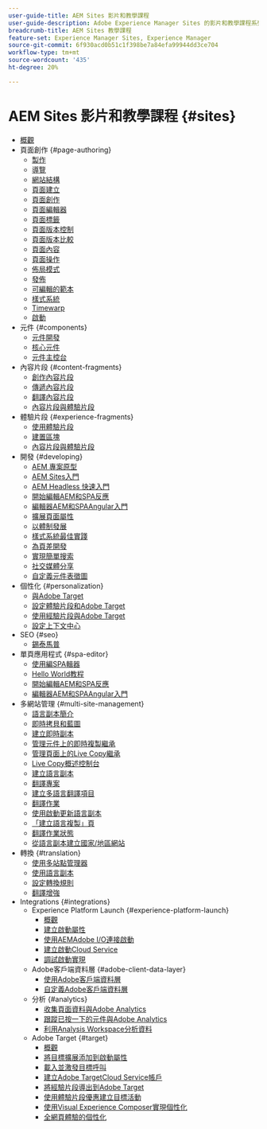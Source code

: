 ```yaml
---
user-guide-title: AEM Sites 影片和教學課程
user-guide-description: Adobe Experience Manager Sites 的影片和教學課程系列。
breadcrumb-title: AEM Sites 教學課程
feature-set: Experience Manager Sites, Experience Manager
source-git-commit: 6f930acd0b51c1f398be7a84efa99944dd3ce704
workflow-type: tm+mt
source-wordcount: '435'
ht-degree: 20%

---
```



# AEM Sites 影片和教學課程 {#sites}

+ [概觀](overview.md)
+ 頁面創作 {#page-authoring}
   + [製作](page-authoring/aem-sites-authoring-overview.md)
   + [導覽](page-authoring/basic-handling-sites-feature-video-use.md)
   + [網站結構](page-authoring/content-hierarchy-feature-video-use.md)
   + [頁面建立](page-authoring/creating-page-feature-video-use.md)
   + [頁面創作](page-authoring/page-authoring-overview-feature-video-use.md)
   + [頁面編輯器](page-authoring/page-editor-feature-video-use.md)
   + [頁面標籤](page-authoring/page-tagging-feature-video-use.md)
   + [頁面版本控制](page-authoring/page-versioning-feature-video-use.md)
   + [頁面版本比較](page-authoring/page-diff-feature-video-use.md)
   + [頁面內容](page-authoring/page-properties-feature-video-understand.md)
   + [頁面操作](page-authoring/page-operations-feature-video-use.md)
   + [佈局模式](page-authoring/responsive-layout-feature-video-understand.md)
   + [發佈](page-authoring/publication-management-feature-video-use.md)
   + [可編輯的範本](page-authoring/template-editor-feature-video-use.md)
   + [樣式系統](page-authoring/style-system-feature-video-use.md)
   + [Timewarp](page-authoring/timewarp-feature-video-use.md)
   + [啟動](page-authoring/launches.md)
+ 元件 {#components}
   + [元件開發](components/component-development.md)
   + [核心元件](components/core-components-feature-video-understand.md)
   + [元件主控台](components/components-console-feature-video-use.md)
+ 內容片段 {#content-fragments}
   + [創作內容片段](content-fragments/content-fragments-feature-video-use.md)
   + [傳遞內容片段](content-fragments/content-fragments-delivery-feature-video-use.md)
   + [翻譯內容片段](content-fragments/content-fragments-translation-feature-video-use.md)
   + [內容片段與體驗片段](content-fragments/understand-content-fragments-and-experience-fragments.md)
+ 體驗片段 {#experience-fragments}
   + [使用體驗片段](experience-fragments/experience-fragments-feature-video-use.md)
   + [建置區塊](experience-fragments/building-blocks.md)
   + [內容片段與體驗片段](https://experienceleague.adobe.com/docs/experience-manager-learn/sites/content-fragments/understand-content-fragments-and-experience-fragments.html)
+ 開發 {#developing}
   + [AEM 專案原型](developing/aem-project-archetype.md)
   + [AEM Sites入門](https://experienceleague.adobe.com/docs/experience-manager-learn/getting-started-wknd-tutorial-develop/overview.html?lang=zh-Hant)
   + [AEM Headless 快速入門](https://experienceleague.adobe.com/docs/experience-manager-learn/getting-started-with-aem-headless/overview.html)
   + [開始編輯AEM和SPA反應](https://experienceleague.adobe.com/docs/experience-manager-learn/getting-started-with-aem-headless/spa-editor/react/overview.html)
   + [編輯器AEM和SPAAngular入門](https://experienceleague.adobe.com/docs/experience-manager-learn/getting-started-with-aem-headless/spa-editor/angular/overview.html)
   + [擴展頁面屬性](developing/page-properties-technical-video-develop.md)
   + [以體制發展](developing/style-system-technical-video-understand.md)
   + [樣式系統最佳實踐](developing/style-organization-style-system-understand-article.md)
   + [為頁差開發](developing/page-diff-technical-video-develop.md)
   + [實現簡單搜索](developing/search-tutorial-develop.md)
   + [社交媒體分享](developing/social-media-sharing-technical-video-use.md)
   + [自定義元件表徵圖](developing/component-icons-technical-video-develop.md)
+ 個性化 {#personalization}
   + [與Adobe Target](https://helpx.adobe.com/marketing-cloud/how-to/aem-target.html)
   + [設定體驗片段和Adobe Target](personalization/experience-fragment-target-technical-video-setup.md)
   + [使用經驗片段與Adobe Target](personalization/experience-fragment-target-offer-feature-video-use.md)
   + [設定上下文中心](personalization/context-hub-technical-video-setup.md)
+ SEO {#seo}
   + [錫泰馬普](./seo/sitemaps.md)
+ 單頁應用程式 {#spa-editor}
   + [使用編SPA輯器](spa-editor/spa-editor-framework-feature-video-use.md)
   + [Hello World教程](spa-editor/spa-editor-helloworld-tutorial-use.md)
   + [開始編輯AEM和SPA反應](https://experienceleague.adobe.com/docs/experience-manager-learn/getting-started-with-aem-headless/spa-editor/react/overview.html)
   + [編輯器AEM和SPAAngular入門](https://experienceleague.adobe.com/docs/experience-manager-learn/getting-started-with-aem-headless/spa-editor/angular/overview.html)
+ 多網站管理 {#multi-site-management}
   + [語言副本簡介](./multi-site-management/language-copy-overview.md)
   + [即時拷貝和藍圖](./multi-site-management/live-copy-and-blueprint.md)
   + [建立即時副本](./multi-site-management/create-live-copy.md)
   + [管理元件上的即時複製繼承](./multi-site-management/manage-component-inheritance-live-copy.md)
   + [管理頁面上的Live Copy繼承](./multi-site-management/manage-page-inheritance-live-copy.md)
   + [Live Copy概述控制台](./multi-site-management/live-copy-overview-console.md)
   + [建立語言副本](./multi-site-management/create-language-copy.md)
   + [翻譯專案](./multi-site-management/manage-translation-projects.md)
   + [建立多語言翻譯項目](./multi-site-management/create-multinational-translational-project.md)
   + [翻譯作業](./multi-site-management/create-translation-job.md)
   + [使用啟動更新語言副本](./multi-site-management/updating-language-copy.md)
   + [「建立語言複製」頁](./multi-site-management/create-new-page-language-copy.md)
   + [翻譯作業狀態](./multi-site-management/translation-job-status.md)
   + [從語言副本建立國家/地區網站](./multi-site-management/create-new-site.md)
+ 轉換 {#translation}
   + [使用多站點管理器](translation/multi-site-manager-feature-video-use.md)
   + [使用語言副本](translation/language-copy-feature-video-use.md)
   + [設定轉換規則](translation/translation-rules-editor-technical-video-setup.md)
   + [翻譯增強](translation/translation-enhancements-feature-video-use.md)
+ Integrations {#integrations}
   + Experience Platform Launch {#experience-platform-launch}
      + [概觀](integrations/experience-platform-launch/overview.md)
      + [建立啟動屬性](integrations/experience-platform-launch/create-launch-property.md)
      + [使用AEMAdobe I/O連接啟動](integrations/experience-platform-launch/connect-aem-launch-adobe-io.md)
      + [建立啟動Cloud Service](integrations/experience-platform-launch/create-launch-cloud-service.md)
      + [調試啟動實現](integrations/experience-platform-launch/debug-launch-implementation.md)
   + Adobe客戶端資料層 {#adobe-client-data-layer}
      + [使用Adobe客戶端資料層](integrations/adobe-client-data-layer/data-layer-overview.md)
      + [自定義Adobe客戶端資料層](integrations/adobe-client-data-layer/data-layer-customize.md)
   + 分析 {#analytics}
      + [收集頁面資料與Adobe Analytics](integrations/analytics/collect-data-analytics.md)
      + [跟蹤已按一下的元件與Adobe Analytics](integrations/analytics/track-clicked-component.md)
      + [利用Analysis Workspace分析資料](integrations/analytics/create-analytics-workspace.md)
   + Adobe Target {#target}
      + [概觀](integrations/adobe-target/overview.md)
      + [將目標擴展添加到啟動屬性](integrations/adobe-target/add-target-launch-extension.md)
      + [載入並激發目標呼叫](integrations/adobe-target/load-and-fire-target.md)
      + [建立Adobe TargetCloud Service帳戶](integrations/adobe-target/setup-aem-target-cloud-service.md)
      + [將經驗片段導出到Adobe Target](integrations/adobe-target/export-experience-fragment-target.md)
      + [使用體驗片段優惠建立目標活動](integrations/adobe-target/create-target-activity.md)
      + [使用Visual Experience Composer實現個性化](integrations/adobe-target/personalization-using-vec.md)
      + [全網頁體驗的個性化](integrations/adobe-target/personalization-web-page.md)
